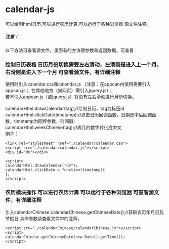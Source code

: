 # calendar-js
可以绘制html日历,可以进行农历计算,可以运行于各种浏览器
源文件注释。
##### 注意：
以下方法可查看源文件，里面有的方法得参数和返回数据，可查看

### 绘制日历表格 日历月份切换需要左右滑动，左滑则是进入上一个月，右滑则是进入下一个月 可查看源文件，有详细注释
使用时引入calendar.css和calendar.js
（注意：在appcan内使用需要引入appcan.js；
在其他地方（如网页）需引入jquery.js）；<br>
若不引入appcan.js（或jquery.js）将没有左右滑动进行月份切换。<br><br>
calendarHtml.drawCalendar(tag);//绘制日历，tag为标签id <br>
calendarHtml.clickDate(timetamp);//点击日历回调函数，日期选中后回调函数，timetamp为回传参数，时间戳;<br>
calendarHtml.weekChinese(tag);//周几的数字转化成中文<br>
例子：
```
<link rel="stylesheet" href="./calendar/calendar.css">
<script src="./calendar/calendar.js"></script>
<div id="dv"></div>

<script>
calendarHtml.drawCalendar("dv");
calendarHtml.clickDate = function(timetamp){
};
</script>
```
### 农历模块操作 可以进行农历计算 可以运行于各种浏览器 可查看源文件，有详细注释
引入calendarChinese
calendarChinese.getChineseDate();//获取农历年月日及节假日 具体参数请查看文件中的注释，
```
<script src="./calendarChinese/calendarChinese.js"></script>
<script>
calendarChinese.getChineseDate(new Date().getTime());
</script>
```

